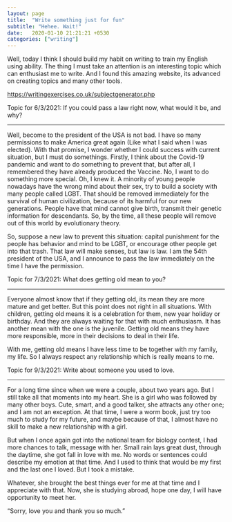 ```yaml
---
layout: page
title:  "Write something just for fun"
subtitle: "Hehee. Wait!"
date:   2020-01-10 21:21:21 +0530
categories: ["writing"]
---
```


Well, today I think I should build my habit on writing to train my English using ability. The thing I must take an attention is an interesting topic which can enthusiast me to write. And I found this amazing website, its advanced on creating topics and many other tools.

https://writingexercises.co.uk/subjectgenerator.php



Topic for 6/3/2021: If you could pass a law right now, what would it be, and why?

*******************************

Well, become to the president of the USA is not bad. I have so many permissions to make America great again (Like what I said when I was elected). With that promise, I wonder whether I could success with current situation, but I must do somethings. Firstly, I think about the Covid-19 pandemic and want to do something to prevent that, but after all, I remembered they have already produced the Vaccine. No, I want to do something more special. Oh, I knew it. A minority of young people nowadays have the wrong mind about their sex, try to build a society with many people called LGBT. That should be removed immediately for the survival of human civilization, because of its harmful for our new generations. People have that mind cannot give birth, transmit their genetic information for descendants. So, by the time, all these people will remove out of this world by evolutionary theory. 

So, suppose a new law to prevent this situation: capital punishment for the people has behavior and mind to be LGBT, or encourage other people get into that trash. That law will make senses, but law is law. I am the 54th president of the USA, and I announce to pass the law immediately on the time I have the permission.



Topic for 7/3/2021: What does getting old mean to you?

*******************************

Everyone almost know that if they getting old, its mean they are more mature and get better. But this point does not right in all situations. With children, getting old means it is a celebration for them, new year holiday or birthday. And they are always waiting for that with much enthusiasm. It has another mean with the one is the juvenile. Getting old means they have more responsible, more   in their decisions to deal in their life.

With me, getting old means I have less time to be together with my family, my life. So I always respect any relationship which is really means to me. 



Topic for 9/3/2021: Write about someone you used to love.

*******************************

For a long time since when we were a couple, about two years ago. But I still take all that moments into my heart. She is a girl who was followed by many other boys. Cute, smart, and a good talker, she attracts any other one; and I am not an exception. At that time, I were a worm book, just try too much to study for my future, and maybe because of that, I almost have no skill to make a new relationship with a girl. 

But when I once again got into the national team for biology contest, I had more chances to talk, message with her. Small rain lays great dust, through the daytime, she got fall in love with me. No words or sentences could describe my emotion at that time. And I used to think that would be my first and the last one I loved. But I took a mistake. 

Whatever, she brought the best things ever for me at that time and I appreciate with that. Now, she is studying abroad, hope one day, I will have opportunity to meet her. 

“Sorry, love you and thank you so much.”


